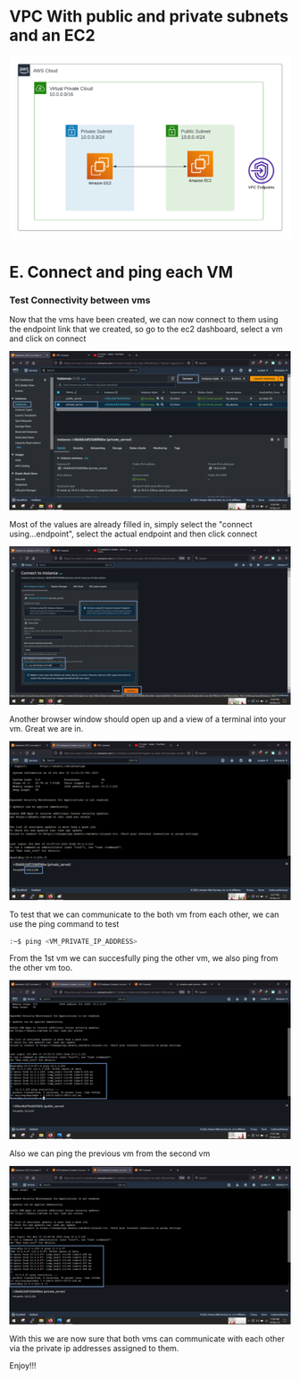 <!-- @format -->

# VPC With public and private subnets and an EC2

![alt](images/vpcsubec2.png)

# E. Connect and ping each VM

### Test Connectivity between vms

Now that the vms have been created, we can now connect to them using the endpoint link that we created, so go to the ec2 dashboard, select a vm and click on connect

![alt](images/connect1.png)

Most of the values are already filled in, simply select the "connect using...endpoint", select the actual endpoint and then click connect

![alt](images/connect2.png)

Another browser window should open up and a view of a terminal into your vm. Great we are in.

![alt](images/connect3.png)

To test that we can communicate to the both vm from each other, we can use the ping command to test

```sh
:~$ ping <VM_PRIVATE_IP_ADDRESS>
```

From the 1st vm we can succesfully ping the other vm, we also ping from the other vm too.

![alt](images/success1.png)

Also we can ping the previous vm from the second vm

![alt](images/success2.png)

With this we are now sure that both vms can communicate with each other via the private ip addresses assigned to them.

Enjoy!!!
